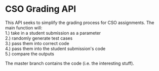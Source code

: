 # CSO Grading API
This API seeks to simplify the grading process for CSO assignments. The main function will:  
1.) take in a student submission as a parameter  
2.) randomly generate test cases  
3.) pass them into correct code  
4.) pass them into the student submission's code  
5.) compare the outputs  
  
The master branch contains the code (i.e. the interesting stuff).
